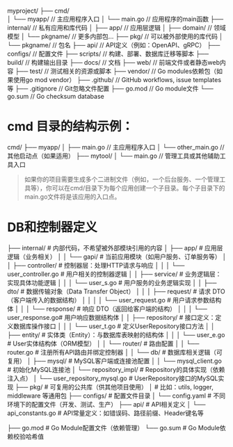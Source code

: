 myproject/
├── cmd/             
│   └── myapp/       // 主应用程序入口
│       └── main.go  // 应用程序的main函数
├── internal/        // 私有应用和库代码
│   ├── app/         // 应用层逻辑
│   ├── domain/      // 领域模型
│   └── pkgname/     // 更多内部包...
├── pkg/             // 可以被外部使用的库代码
│   └── pkgname/     // 包名
├── api/             // API定义（例如：OpenAPI、gRPC）
├── configs/         // 配置文件
├── scripts/         // 构建、部署、数据库迁移等脚本
├── build/           // 构建输出目录
├── docs/            // 文档
├── web/             // 前端文件或者静态web内容
├── test/            // 测试相关的资源或脚本
├── vendor/          // Go modules依赖包（如果使用go mod vendor）
├── .github/         // GitHub workflows, issue templates 等
├── .gitignore       // Git忽略文件配置
├── go.mod           // Go module文件
└── go.sum           // Go checksum database


# cmd 目录的结构示例：
cmd/
├── myapp/
│   ├── main.go        // 主应用程序入口
│   └── other_main.go  // 其他启动点（如果适用）
├── mytool/
│   └── main.go        // 管理工具或其他辅助工具入口

> 如果你的项目需要生成多个二进制文件（例如，一个后台服务、一个管理工具等），你可以在cmd/目录下为每个应用创建一个子目录。每个子目录下的main.go文件将是该应用的入口点。

# DB和控制器定义

├── internal/                     # 内部代码，不希望被外部模块引用的内容
│   ├── app/                      # 应用层逻辑（业务相关）
│   │   └── gapi/                # 当前应用模块（如用户服务、订单服务等）
│   │       ├── controller/       # 控制器层：处理HTTP请求与响应
│   │       │   └── user_controller.go  # 用户相关的控制器逻辑
│   │       ├── service/          # 业务逻辑层：实现具体功能逻辑
│   │       │   └── user_s.go     # 用户服务的业务逻辑实现
│   │       ├── dto/              # 数据传输对象（Data Transfer Object）
│   │       │   ├── request/      # 请求 DTO（客户端传入的数据结构）
│   │       │   │   └── user_request.go # 用户请求参数结构体
│   │       │   └── response/     # 响应 DTO（返回给客户端的结构）
│   │       │       └── user_response.go# 用户响应数据结构体
│   │       ├── repository/       # 接口定义：定义数据库操作接口
│   │       │   └── user_t.go  # 定义UserRepository接口方法
│   │       ├── entity/           # 实体类（Entity）：与数据库表映射的结构体
│   │       │   └── user_e.go      # User实体结构体（ORM模型）
│   │       └── router/           # 路由配置
│   │           └── router.go # 注册所有API路由并绑定控制器
│
│   └── db/                       # 数据库相关逻辑（可复用）
│       ├── mysql/                # MySQL客户端或连接池配置
│       │   └── mysql_client.go   # 初始化MySQL连接池
│       └── repository_impl/      # Repository的具体实现（依赖注入点）
│           └── user_repository_mysql.go # UserRepository接口的MySQL实现
├── pkg/                          # 可复用的公共库（供其他项目使用）
│                               # 比如：utils, logger, middleware 等通用包
├── configs/                      # 配置文件目录
│   └── config.yaml               # 不同环境下的配置文件（开发、测试、生产）
├── api/                          # API相关定义
│   └── api_constants.go          # API常量定义：如错误码、路径前缀、Header键名等

├── go.mod                        # Go Module配置文件（依赖管理）
└── go.sum                        # Go Module依赖校验哈希值
